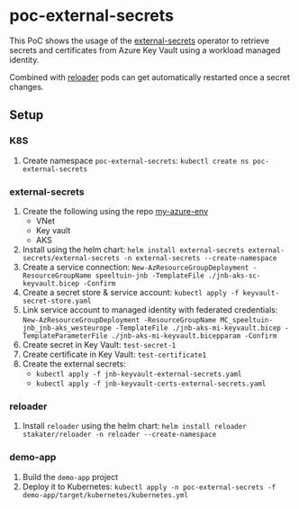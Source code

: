 #  poc-external-secrets

This PoC shows the usage of the [external-secrets](https://external-secrets.io/) operator to retrieve secrets and certificates from Azure Key Vault using a workload managed identity.

Combined with [reloader](https://github.com/stakater/Reloader) pods can get automatically restarted once a secret changes.

## Setup

### K8S

1. Create namespace `poc-external-secrets`: `kubectl create ns poc-external-secrets`

### external-secrets

1. Create the following using the repo [my-azure-env](http://github.com/ninckblokje/my-azure-env)
   - VNet
   - Key vault
   - AKS
1. Install using the helm chart: `helm install external-secrets external-secrets/external-secrets -n external-secrets --create-namespace`
1. Create a service connection: `New-AzResourceGroupDeployment -ResourceGroupName speeltuin-jnb -TemplateFile ./jnb-aks-sc-keyvault.bicep -Confirm`
1. Create a secret store & service account: `kubectl apply -f keyvault-secret-store.yaml`
1. Link service account to managed identity with federated credentials: `New-AzResourceGroupDeployment -ResourceGroupName MC_speeltuin-jnb_jnb-aks_westeurope -TemplateFile ./jnb-aks-mi-keyvault.bicep -TemplateParameterFile ./jnb-aks-mi-keyvault.bicepparam -Confirm`
1. Create secret in Key Vault: `test-secret-1`
1. Create certificate in Key Vault: `test-certificate1`
1. Create the external secrets:
   - `kubectl apply -f jnb-keyvault-external-secrets.yaml`
   - `kubectl apply -f jnb-keyvault-certs-external-secrets.yaml`

### reloader

1. Install `reloader` using the helm chart: `helm install reloader stakater/reloader -n reloader --create-namespace`

### demo-app

1. Build the `demo-app` project
1. Deploy it to Kubernetes: `kubectl apply -n poc-external-secrets -f demo-app/target/kubernetes/kubernetes.yml`
